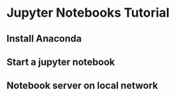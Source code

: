 # Jupyter Notebooks Tutorial
## Install Anaconda
## Start a jupyter notebook
## Notebook server on local network

